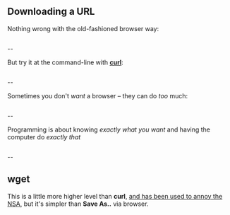 ## Downloading a URL


Nothing wrong with the old-fashioned browser way:

<img data-src="images/srccon-download.gif">


--

But try it at the command-line with [__curl__](http://curl.haxx.se/):

<img data-src="images/srccon-curl.gif">



--

Sometimes you don't _want_ a browser &ndash; they can do _too_ much:

<img data-src="images/rickrollhoney.gif">



--

Programming is about knowing _exactly what you want_ and having the computer do _exactly that_


<img data-src="images/curl-honeypot.gif">


--

## wget


This is a little more higher level than __curl__, [and has been used to annoy the NSA](http://www.nytimes.com/2014/02/09/us/snowden-used-low-cost-tool-to-best-nsa.html), but it's simpler than __Save As..__ via browser.






